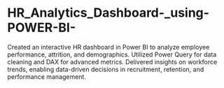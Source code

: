 # HR_Analytics_Dashboard-_using-POWER-BI-
Created an interactive HR dashboard in Power BI to analyze employee performance, attrition, and demographics. Utilized Power Query for data cleaning and DAX for advanced metrics. Delivered insights on workforce trends, enabling data-driven decisions in recruitment, retention, and performance management.

